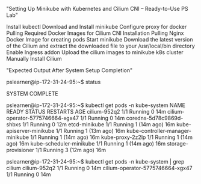 "Setting Up Minikube with Kubernetes and Cilium CNI – Ready-to-Use PS Lab"

Install kubectl
Download and Install minikube
Configure proxy for docker
Pulling Required Docker Images for Cilium CNI Installation
Pulling Nginx Docker Image for creating pods
Start minikube
Download the latest version of the Cilium and extract the downloaded file to your /usr/local/bin directory
Enable Ingress addon
Upload the cilium images to minikube k8s cluster
Manually Install Cilium 

"Expected Output After System Setup Completion"

pslearner@ip-172-31-24-95:~$ status

SYSTEM COMPLETE

pslearner@ip-172-31-24-95:~$ kubectl get pods -n kube-system
NAME                               READY   STATUS    RESTARTS      AGE
cilium-952q2                       1/1     Running   0             14m
cilium-operator-5775746664-xgx47   1/1     Running   0             14m
coredns-5d78c9869d-shbxs           1/1     Running   0             12m
etcd-minikube                      1/1     Running   1 (14m ago)   16m
kube-apiserver-minikube            1/1     Running   1 (13m ago)   16m
kube-controller-manager-minikube   1/1     Running   1 (14m ago)   16m
kube-proxy-2z2lp                   1/1     Running   1 (14m ago)   16m
kube-scheduler-minikube            1/1     Running   1 (14m ago)   16m
storage-provisioner                1/1     Running   3 (12m ago)   16m

pslearner@ip-172-31-24-95:~$ kubectl get pods -n kube-system | grep cilium
cilium-952q2                       1/1     Running   0             14m
cilium-operator-5775746664-xgx47   1/1     Running   0             14m






